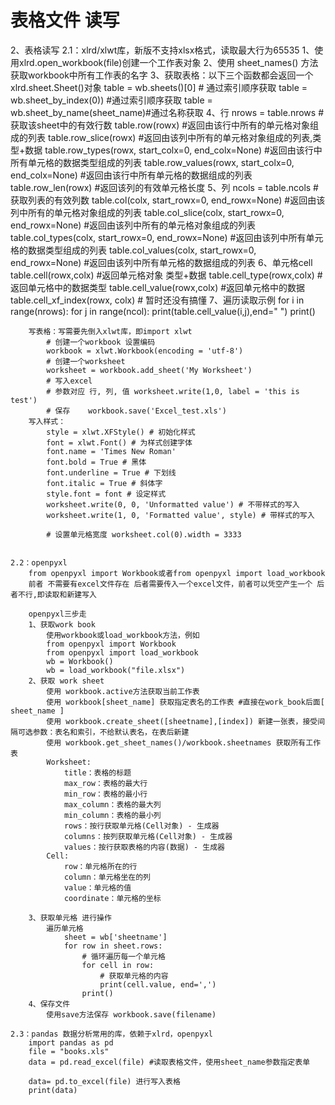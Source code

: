 # 表格文件 读写


2、表格读写
2.1：xlrd/xlwt库，新版不支持xlsx格式，读取最大行为65535
1、使用xlrd.open_workbook(file)创建一个工作表对象
2、使用 sheet_names()  方法获取workbook中所有工作表的名字
3、获取表格：以下三个函数都会返回一个xlrd.sheet.Sheet()对象
table = wb.sheets()[0]  # 通过索引顺序获取
table = wb.sheet_by_index(0)) #通过索引顺序获取
table = wb.sheet_by_name(sheet_name)#通过名称获取
4、行
nrows = table.nrows  #获取该sheet中的有效行数
table.row(rowx)  #返回由该行中所有的单元格对象组成的列表
table.row_slice(rowx)  #返回由该列中所有的单元格对象组成的列表,类型+数据
table.row_types(rowx, start_colx=0, end_colx=None)    #返回由该行中所有单元格的数据类型组成的列表
table.row_values(rowx, start_colx=0, end_colx=None)   #返回由该行中所有单元格的数据组成的列表
table.row_len(rowx) #返回该列的有效单元格长度
5、列
ncols = table.ncols   #获取列表的有效列数
table.col(colx, start_rowx=0, end_rowx=None)  #返回由该列中所有的单元格对象组成的列表
table.col_slice(colx, start_rowx=0, end_rowx=None)  #返回由该列中所有的单元格对象组成的列表
table.col_types(colx, start_rowx=0, end_rowx=None)    #返回由该列中所有单元格的数据类型组成的列表
table.col_values(colx, start_rowx=0, end_rowx=None)   #返回由该列中所有单元格的数据组成的列表
6、单元格cell
table.cell(rowx,colx)   #返回单元格对象 类型+数据
table.cell_type(rowx,colx)    #返回单元格中的数据类型
table.cell_value(rowx,colx)   #返回单元格中的数据
table.cell_xf_index(rowx, colx)   # 暂时还没有搞懂
7、遍历读取示例
for i in range(nrows):
for j in range(ncol):
print(table.cell_value(i,j),end=" ")
print()

        写表格：写需要先倒入xlwt库，即import xlwt
            # 创建一个workbook 设置编码
            workbook = xlwt.Workbook(encoding = 'utf-8')
            # 创建一个worksheet
            worksheet = workbook.add_sheet('My Worksheet')
            # 写入excel
            # 参数对应 行, 列, 值 worksheet.write(1,0, label = 'this is test')
            # 保存    workbook.save('Excel_test.xls')
        写入样式：
            style = xlwt.XFStyle() # 初始化样式
            font = xlwt.Font() # 为样式创建字体
            font.name = 'Times New Roman'
            font.bold = True # 黑体
            font.underline = True # 下划线
            font.italic = True # 斜体字
            style.font = font # 设定样式
            worksheet.write(0, 0, 'Unformatted value') # 不带样式的写入
            worksheet.write(1, 0, 'Formatted value', style) # 带样式的写入

            # 设置单元格宽度 worksheet.col(0).width = 3333


    2.2：openpyxl
        from openpyxl import Workbook或者from openpyxl import load_workbook
        前者 不需要有excel文件存在 后者需要传入一个excel文件，前者可以凭空产生一个 后者不行,即读取和新建写入

        openpyxl三步走
        1、获取work book
            使用workbook或load_workbook方法，例如
            from openpyxl import Workbook
            from openpyxl import load_workbook
            wb = Workbook()
            wb = load_workbook("file.xlsx")
        2、获取 work sheet
            使用 workbook.active方法获取当前工作表
            使用 workbook[sheet_name] 获取指定表名的工作表 #直接在work_book后面[ sheet_name ]
            使用 workbook.create_sheet([sheetname],[index]) 新建一张表，接受间隔可选参数：表名和索引，不给默认表名，在表后新建
            使用 workbook.get_sheet_names()/workbook.sheetnames 获取所有工作表
            Worksheet:
                title：表格的标题
                max_row：表格的最大行
                min_row：表格的最小行
                max_column：表格的最大列
                min_column：表格的最小列
                rows：按行获取单元格(Cell对象) - 生成器
                columns：按列获取单元格(Cell对象) - 生成器
                values：按行获取表格的内容(数据) - 生成器
            Cell:
                row：单元格所在的行
                column：单元格坐在的列
                value：单元格的值
                coordinate：单元格的坐标

        3、获取单元格 进行操作
            遍历单元格
                sheet = wb['sheetname']
                for row in sheet.rows:
                    # 循环遍历每一个单元格
                    for cell in row:
                        # 获取单元格的内容
                        print(cell.value, end=',')
                    print()
        4、保存文件
            使用save方法保存 workbook.save(filename)

    2.3：pandas 数据分析常用的库，依赖于xlrd，openpyxl
        import pandas as pd
        file = "books.xls"
        data = pd.read_excel(file) #读取表格文件，使用sheet_name参数指定表单

        data= pd.to_excel(file) 进行写入表格
        print(data)


